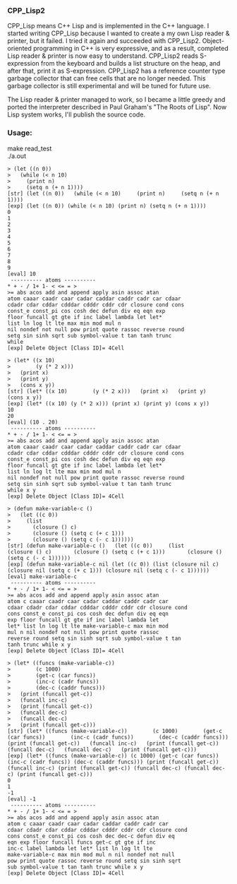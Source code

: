 ### CPP_Lisp2

CPP_Lisp means C++ Lisp and is implemented in the C++ language.
I started writing CPP_Lisp because I wanted to create a my own Lisp reader & printer, but it failed.
I tried it again and succeeded with CPP_Lisp2.
Object-oriented programming in C++ is very expressive, and as a result, completed Lisp reader & printer is now easy to understand.
CPP_Lisp2 reads S-expression from the keyboard and builds a list structure on the heap, and after that, print it as S-expression.
CPP_Lisp2 has a reference counter type garbage collector that can free cells that are no longer needed.
This garbage collector is still experimental and will be tuned for future use.

The Lisp reader & printer managed to work, so I became a little greedy and ported the interpreter described in Paul Graham's "The Roots of Lisp".
Now Lisp system works, I'll publish the source code.

### Usage:
make read_test  
./a.out  
```
> (let ((n 0))
>   (while (< n 10)
>     (print n)
>     (setq n (+ n 1))))
[str] (let ((n 0))   (while (< n 10)     (print n)     (setq n (+ n 1))))
[exp] (let ((n 0)) (while (< n 10) (print n) (setq n (+ n 1))))
0
1
2
3
4
5
6
7
8
9
[eval] 10
 ---------- atoms ----------
* + - / 1+ 1- < <= = >
>= abs acos add and append apply asin assoc atan
atom caaar caadr caar cadar caddar caddr cadr car cdaar
cdadr cdar cddar cdddar cdddr cddr cdr closure cond cons
const_e const_pi cos cosh dec defun div eq eqn exp
floor funcall gt gte if inc label lambda let let*
list ln log lt lte max min mod mul n
nil nondef not null pow print quote rassoc reverse round
setq sin sinh sqrt sub symbol-value t tan tanh trunc
while
[exp] Delete Object [Class ID]= 4Cell

> (let* ((x 10)
>        (y (* 2 x)))
>   (print x)
>   (print y)
>   (cons x y))
[str] (let* ((x 10)        (y (* 2 x)))   (print x)   (print y)   (cons x y))
[exp] (let* ((x 10) (y (* 2 x))) (print x) (print y) (cons x y))
10
20
[eval] (10 . 20)
 ---------- atoms ----------
* + - / 1+ 1- < <= = >
>= abs acos add and append apply asin assoc atan
atom caaar caadr caar cadar caddar caddr cadr car cdaar
cdadr cdar cddar cdddar cdddr cddr cdr closure cond cons
const_e const_pi cos cosh dec defun div eq eqn exp
floor funcall gt gte if inc label lambda let let*
list ln log lt lte max min mod mul n
nil nondef not null pow print quote rassoc reverse round
setq sin sinh sqrt sub symbol-value t tan tanh trunc
while x y
[exp] Delete Object [Class ID]= 4Cell

> (defun make-variable-c ()
>   (let ((c 0))
>     (list
>       (closure () c)
>       (closure () (setq c (+ c 1)))
>       (closure () (setq c (- c 1))))))
[str] (defun make-variable-c ()   (let ((c 0))     (list       (closure () c)       (closure () (setq c (+ c 1)))       (closure () (setq c (- c 1))))))
[exp] (defun make-variable-c nil (let ((c 0)) (list (closure nil c) (closure nil (setq c (+ c 1))) (closure nil (setq c (- c 1))))))
[eval] make-variable-c
 ---------- atoms ----------
* + - / 1+ 1- < <= = >
>= abs acos add and append apply asin assoc atan
atom c caaar caadr caar cadar caddar caddr cadr car
cdaar cdadr cdar cddar cdddar cdddr cddr cdr closure cond
cons const_e const_pi cos cosh dec defun div eq eqn
exp floor funcall gt gte if inc label lambda let
let* list ln log lt lte make-variable-c max min mod
mul n nil nondef not null pow print quote rassoc
reverse round setq sin sinh sqrt sub symbol-value t tan
tanh trunc while x y
[exp] Delete Object [Class ID]= 4Cell

> (let* ((funcs (make-variable-c))
>        (c 1000)
>        (get-c (car funcs))
>        (inc-c (cadr funcs))
>        (dec-c (caddr funcs)))
>   (print (funcall get-c))
>   (funcall inc-c)
>   (print (funcall get-c))
>   (funcall dec-c)
>   (funcall dec-c)
>   (print (funcall get-c)))
[str] (let* ((funcs (make-variable-c))        (c 1000)        (get-c (car funcs))        (inc-c (cadr funcs))        (dec-c (caddr funcs)))   (print (funcall get-c))   (funcall inc-c)   (print (funcall get-c))   (funcall dec-c)   (funcall dec-c)   (print (funcall get-c)))
[exp] (let* ((funcs (make-variable-c)) (c 1000) (get-c (car funcs)) (inc-c (cadr funcs)) (dec-c (caddr funcs))) (print (funcall get-c)) (funcall inc-c) (print (funcall get-c)) (funcall dec-c) (funcall dec-c) (print (funcall get-c)))
0
1
-1
[eval] -1
 ---------- atoms ----------
* + - / 1+ 1- < <= = >
>= abs acos add and append apply asin assoc atan
atom c caaar caadr caar cadar caddar caddr cadr car
cdaar cdadr cdar cddar cdddar cdddr cddr cdr closure cond
cons const_e const_pi cos cosh dec dec-c defun div eq
eqn exp floor funcall funcs get-c gt gte if inc
inc-c label lambda let let* list ln log lt lte
make-variable-c max min mod mul n nil nondef not null
pow print quote rassoc reverse round setq sin sinh sqrt
sub symbol-value t tan tanh trunc while x y
[exp] Delete Object [Class ID]= 4Cell
```
